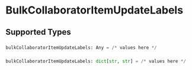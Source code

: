 # BulkCollaboratorItemUpdateLabels


## Supported Types

### 

```python
bulkCollaboratorItemUpdateLabels: Any = /* values here */
```

### 

```python
bulkCollaboratorItemUpdateLabels: dict[str, str] = /* values here */
```

